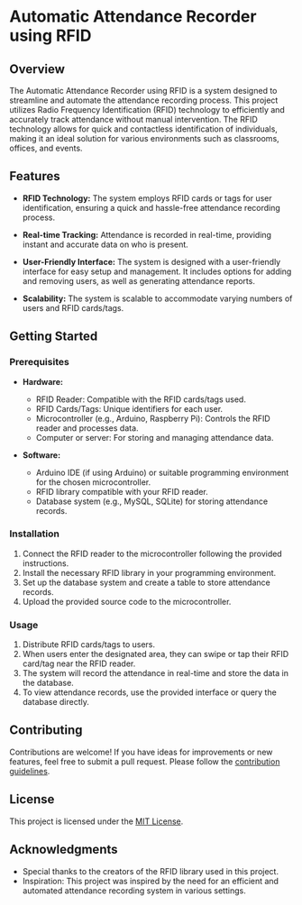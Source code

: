 # Automatic Attendance Recorder using RFID

## Overview

The Automatic Attendance Recorder using RFID is a system designed to streamline and automate the attendance recording process. This project utilizes Radio Frequency Identification (RFID) technology to efficiently and accurately track attendance without manual intervention. The RFID technology allows for quick and contactless identification of individuals, making it an ideal solution for various environments such as classrooms, offices, and events.

## Features

- **RFID Technology:** The system employs RFID cards or tags for user identification, ensuring a quick and hassle-free attendance recording process.

- **Real-time Tracking:** Attendance is recorded in real-time, providing instant and accurate data on who is present.

- **User-Friendly Interface:** The system is designed with a user-friendly interface for easy setup and management. It includes options for adding and removing users, as well as generating attendance reports.

- **Scalability:** The system is scalable to accommodate varying numbers of users and RFID cards/tags.

## Getting Started

### Prerequisites

- **Hardware:**
  - RFID Reader: Compatible with the RFID cards/tags used.
  - RFID Cards/Tags: Unique identifiers for each user.
  - Microcontroller (e.g., Arduino, Raspberry Pi): Controls the RFID reader and processes data.
  - Computer or server: For storing and managing attendance data.

- **Software:**
  - Arduino IDE (if using Arduino) or suitable programming environment for the chosen microcontroller.
  - RFID library compatible with your RFID reader.
  - Database system (e.g., MySQL, SQLite) for storing attendance records.

### Installation

1. Connect the RFID reader to the microcontroller following the provided instructions.
2. Install the necessary RFID library in your programming environment.
3. Set up the database system and create a table to store attendance records.
4. Upload the provided source code to the microcontroller.

### Usage

1. Distribute RFID cards/tags to users.
2. When users enter the designated area, they can swipe or tap their RFID card/tag near the RFID reader.
3. The system will record the attendance in real-time and store the data in the database.
4. To view attendance records, use the provided interface or query the database directly.

## Contributing

Contributions are welcome! If you have ideas for improvements or new features, feel free to submit a pull request. Please follow the [contribution guidelines](CONTRIBUTING.md).

## License

This project is licensed under the [MIT License](LICENSE).

## Acknowledgments

- Special thanks to the creators of the RFID library used in this project.
- Inspiration: This project was inspired by the need for an efficient and automated attendance recording system in various settings.

